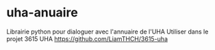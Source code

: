 # uha-anuaire
Librairie python pour dialoguer avec l'annuaire de l'UHA
Utiliser dans le projet 3615 UHA https://github.com/LiamTHCH/3615-uha
